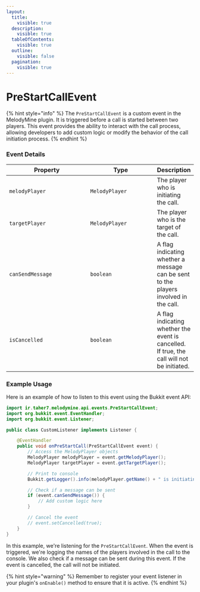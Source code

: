 ```yaml
---
layout:
  title:
    visible: true
  description:
    visible: true
  tableOfContents:
    visible: true
  outline:
    visible: false
  pagination:
    visible: true
---
```


# PreStartCallEvent

{% hint style="info" %}
The `PreStartCallEvent` is a custom event in the MelodyMine plugin. It is triggered before a call is started between two players. This event provides the ability to interact with the call process, allowing developers to add custom logic or modify the behavior of the call initiation process.
{% endhint %}

### Event Details

<table><thead><tr><th width="202">Property</th><th width="163">Type</th><th>Description</th></tr></thead><tbody><tr><td><code>melodyPlayer</code></td><td><code>MelodyPlayer</code></td><td>The player who is initiating the call.</td></tr><tr><td><code>targetPlayer</code></td><td><code>MelodyPlayer</code></td><td>The player who is the target of the call.</td></tr><tr><td><code>canSendMessage</code></td><td><code>boolean</code></td><td>A flag indicating whether a message can be sent to the players involved in the call.</td></tr><tr><td><code>isCancelled</code></td><td><code>boolean</code></td><td>A flag indicating whether the event is cancelled. If true, the call will not be initiated.</td></tr></tbody></table>

### Example Usage

Here is an example of how to listen to this event using the Bukkit event API:

```java
import ir.taher7.melodymine.api.events.PreStartCallEvent;
import org.bukkit.event.EventHandler;
import org.bukkit.event.Listener;

public class CustomListener implements Listener {

    @EventHandler
    public void onPreStartCall(PreStartCallEvent event) {
        // Access the MelodyPlayer objects
        MelodyPlayer melodyPlayer = event.getMelodyPlayer();
        MelodyPlayer targetPlayer = event.getTargetPlayer();

        // Print to console
        Bukkit.getLogger().info(melodyPlayer.getName() + " is initiating a call with " + targetPlayer.getName());

        // Check if a message can be sent
        if (event.canSendMessage()) {
            // Add custom logic here
        }

        // Cancel the event
        // event.setCancelled(true);
    }
}
```

In this example, we're listening for the `PreStartCallEvent`. When the event is triggered, we're logging the names of the players involved in the call to the console. We also check if a message can be sent during this event. If the event is cancelled, the call will not be initiated.

{% hint style="warning" %}
Remember to register your event listener in your plugin's `onEnable()` method to ensure that it is active.
{% endhint %}
